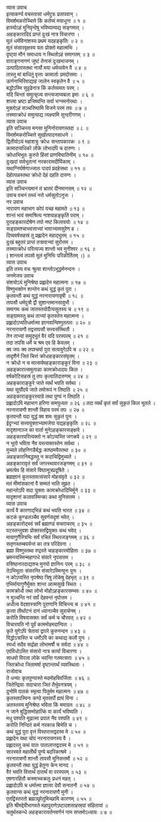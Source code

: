 व्यास उवाच  
इत्याकर्ण्य वचस्तासां धर्मपुत्रः प्रतापवान् ।  
विमर्शमकरोच्चित्ते किं कर्तव्यं मयाधुना ॥ १ ॥  
हास्योऽहं मुनिवृन्देषु भविष्याम्यद्य सङ्गमात् ।  
अहङ्कारादिदं प्राप्तं दुःखं नात्र विचारणा ।  
मूलं धर्मविनाशस्य प्रथमं यदहङ्कृतिः ॥ २ ॥  
मूलं संसारवृक्षस्य यतः प्रोक्तो महात्मभिः ।  
दृष्ट्वा मौनं समाधाय न स्थितोऽहं समागतम् ॥ ३ ॥  
वाराङ्गनागणं जुष्टं तेनासं दुःखभाजनम् ।  
उत्पादितास्तथा नार्यो मया धर्मव्ययेन वै ॥ ४ ॥  
तास्तु मां बाधितुं वृत्ताः कामार्ताः प्रमदोत्तमाः ।  
ऊर्णनाभिरिवाद्याहं जालेन स्वकृतेन वै ॥ ५ ॥  
बद्धोऽस्मि सुदृढेनात्र किं कर्तव्यमतः परम् ।  
यदि चिन्तां समुत्सृज्य सन्त्यजाम्यबला इमाः ॥ ६ ॥  
शप्त्वा भ्रष्टा व्रजिष्यन्ति सर्वा भग्नमनोरथाः ।  
मुक्तोऽहं सञ्चरिष्यामि विजने परमं तपः ॥ ७ ॥  
तस्मात्क्रोधं समुत्पाद्य त्यक्ष्यामि सुन्दरीगणम् ।  
व्यास उवाच  
इति सञ्चिन्त्य मनसा मुनिर्नारायणस्तदा ॥ ८ ॥  
विमर्शमकरोच्चित्ते सुखोत्पादनसाधने ।  
द्वितीयोऽयं महाशत्रुः क्रोधः सन्तापकारकः ॥ ९ ॥  
कामादप्यधिको लोके लोभादपि च दारुणः ।  
क्रोधाभिभूतः कुरुते हिंसां प्राणविघातिनीम् ॥ १० ॥  
दुःखदां सर्वभूतानां नरकारामदीर्घिकाम् ।  
यथाग्निर्घर्षणाज्जातः पादपं प्रदहेत्तथा ॥ ११ ॥  
देहोत्पन्नस्तथा क्रोधो देहं दहति दारुणः ।  
व्यास उवाच  
इति सञ्चिन्त्यमानं तं भ्रातरं दीनमानसम् ॥ १२ ॥  
उवाच वचनं तथ्यं नरो धर्मसुतोऽनुजः ।  
नर उवाच  
नारायण महाभाग कोपं यच्छ महामते ॥ १३ ॥  
शान्तं भावं समाश्रित्य नाशयाहङ्कृतिं पराम् ।  
पुराहङ्कारदोषेण तपो नष्टं किलावयोः ॥ १४ ॥  
सङ्ग्रामश्चाभवत्ताभ्यां भावाभ्यामसुरेण ह ।  
दिव्यवर्षसहस्रं तु प्रह्लादेन महाद्‌भुतम् ॥ १५ ॥  
दुःखं बहुतरं प्राप्तं तत्रावाभ्यां सुरोत्तम ।  
तस्मात्क्रोधं परित्यज्य शान्तो भव मुनीश्वर ॥ १६ ॥  
( शान्तत्वं तपसो मूलं मुनिभिः परिकीर्तितम् ।) ॥  
व्यास उवाच  
इति तस्य वचः श्रुत्वा शान्तोऽभूद्धर्मनन्दनः ।  
जनमेजय उवाच  
संशयोऽयं मुनिश्रेष्ठ प्रह्लादेन महात्मना ॥ १७ ॥  
विष्णुभक्तेन शान्तेन कथं युद्धं कृतं पुरा ।  
कृतवन्तौ कथं युद्धं नरनारायणावृषी ॥ १८ ॥  
तापसौ धर्मपुत्रौ द्वौ सुशान्तमानसावुभौ ।  
समागमः कथं जातस्तयोर्दैत्यसुतस्य च ॥ १९ ॥  
सङ्ग्रामस्तु कथं ताभ्यां कृतस्तेन महात्मना ।  
प्रह्लादोऽप्यतिधर्मात्मा ज्ञानवान्विष्णुतत्परः ॥ २० ॥  
नरनारायणौ तद्वत्तापसौ सत्त्वसंस्थितौ ।  
तेन ताभ्यां समुद्‌भूतं वैरं यदि परस्परम् ॥ २१ ॥  
तदा तपसि धर्मे च श्रम एव हि केवलम् ।  
क्व जपः क्व तपश्चर्या पुरा सत्ययुगेऽपि च ॥ २२ ॥  
तादृशैर्न जितं चित्तं क्रोधाहङ्कारसंवृतम् ।  
न क्रोधो न च मात्सर्यमहङ्काराङ्कुरं विना ॥ २३ ॥  
अहङ्कारात्समुत्पन्नाः कामक्रोधादयः किल ।  
वर्षकोटिसहस्रं तु तपः कृत्वातिदारुणम् ॥ २४ ॥  
अहङ्काराङ्कुरे जाते व्यर्थं भवति सर्वथा ।  
यथा सूर्योदये जाते तमोरूपं न तिष्ठति ॥ २५ ॥  
अहङ्काराङ्कुरस्याग्रे तथा पुण्यं न तिष्ठति ।  
प्रह्लादोऽपि महाभाग हरिणा समयुध्यत ॥ २६ ॥
तदा व्यर्थं कृतं सर्वं सुकृतं किल भूतले ।  
नरनारायणौ शान्तौ विहाय परमं तपः ॥ २७ ॥  
कृतवन्तौ यदा युद्धं क्व शमः सुकृतं पुनः ।  
ईदृग्भ्यां सत्त्वयुक्ताभ्यामजेया यद्यहङ्कृतिः ॥ २८ ॥  
मादृशानाञ्ज का वार्ता मुनेऽहङ्कारसङ्क्षये ।  
अहङ्कारपरित्यक्तो न कोऽप्यस्ति जगत्त्रये ॥ २९ ॥  
न भूतो भविता नैव यस्त्यक्तस्तेन सर्वथा ।  
मुच्यते लोहनिगडैर्बद्धः काष्ठमयैस्तथा ॥ ३० ॥  
अहङ्कारनिबद्धस्तु न कदाचिद्विमुच्यते ।  
अहङ्कारावृतं सर्वं जगत्स्थावरजङ्गमम् ॥ ३१ ॥  
भ्रमत्येव हि संसारे विष्ठामूत्रप्रदूषिते ।  
ब्रह्मज्ञानं कुतस्तावत्संसारे मोहसंवृते ॥ ३२ ॥  
मतं मीमांसकानां वै सम्मतं भाति सुव्रत ।  
महान्तोऽपि सदा युक्ताः कामक्रोधादिभिर्मुने ॥ ३३ ॥  
मादृशानां कलावस्मिन्का कथा मुनिसत्तम ।  
व्यास उवाच  
कार्यं वै कारणाद्‌भिन्नं कथं भवति भारत ॥ ३४ ॥  
कटकं कुण्डलञ्चैव सुवर्णसदृशं भवेत् ।  
अहङ्कारोद्‌भवं सर्वं ब्रह्माण्डं सचराचरम् ॥ ३५ ॥  
पटस्तन्तुवशः प्रोक्तस्तद्वियुक्तः कथं भवेत् ।  
मायागुणैस्त्रिभिः सर्वं रचितं स्थिरजङ्गमम् ॥ ३६ ॥  
सतृणस्तम्बपर्यन्तं का तत्र परिदेवना ।  
ब्रह्मा विष्णुस्तथा रुद्रस्ते चाहङ्कारमोहिताः ॥ ३७ ॥  
भ्रमन्त्यस्मिन्महागाधे संसारे नृपसत्तम ।  
वसिष्ठनारदाद्याश्च मुनयो ज्ञानिनः परम् ॥ ३८ ॥  
तेऽभिभूताः संसरन्ति संसारेऽस्मिन्पुनः पुनः ।  
न कोऽप्यस्ति नृपश्रेष्ठ त्रिषु लोकेषु देहभृत् ॥ ३९ ॥  
एभिर्मायागुणैर्मुक्तः शान्त आत्मसुखे स्थितः ।  
कामक्रोधौ तथा लोभो मोहोऽहङ्कारसम्भवः ॥ ४० ॥  
न मुञ्चन्ति नरं सर्वं देहवन्तं नृपोत्तम ।  
अधीत्य वेदशास्त्राणि पुराणानि विचिन्त्य च ॥ ४१ ॥  
कृत्वा तीर्थाटनं दानं ध्यानञ्चैव सुरार्चनम् ।  
करोति विषयासक्तः सर्वं कर्म च चौरवत् ॥ ४२ ॥  
विचारयति नो पूर्वं काममोहमदान्वितः ।  
कृते युगेऽपि त्रेतायां द्वापरे कुरुनन्दन ॥ ४३ ॥  
विद्धोऽत्रास्ति च धर्मोऽपि का कथाद्य कलौ पुनः ।  
स्पर्धा सदैव सद्रोहा लोभामर्षौ च सर्वदा ॥ ४४ ॥  
एवंविधोऽस्ति संसारो नात्र कार्या विचारणा ।  
साधवो विरला लोके भवन्ति गतमत्सराः ॥ ४५ ॥  
जितक्रोधा जितामर्षा दृष्टान्तार्थं व्यवस्थिताः ।  
राजोवाच  
ते धन्याः कृतपुण्यास्ते मदमोहविवर्जिताः ॥ ४६ ॥  
जितेन्द्रियाः सदाचारा जितं तैर्भुवनत्रयम् ।  
दुनोमि पातकं स्मृत्वा पितुर्मम महात्मनः ॥ ४७ ॥  
कृतस्तपस्विनः कण्ठे मृतसर्पो ह्यघं विना ।  
अतस्तस्य मुनिश्रेष्ठ भविता किं ममाग्रतः ॥ ४८ ॥  
न जाने बुद्धिसम्मोहात्किं वा कार्यं भविष्यति ।  
मधु पश्यति मूढात्मा प्रपातं नैव पश्यति ॥ ४९ ॥  
करोति निन्दितं कर्म नरकान्न बिभेति च ।  
कथं युद्धं पुरा वृत्तं विस्तरात्तद्वदस्व मे ॥ ५० ॥  
प्रह्लादेन यथा चोग्रं नरनारायणस्य वै ।  
प्रह्लादस्तु कथं यातः पातालात्तद्वदस्व मे ॥ ५१ ॥  
सारस्वते महातीर्थे पुण्ये बदरिकाश्रमे ।  
नरनारायणौ शान्तौ तापसौ मुनिसत्तमौ ॥ ५२ ॥  
कृतवन्तौ तथा युद्धं हेतुना केन मानद ।  
वैरं भवति वित्तार्थं दारार्थं वा परस्परम् ॥ ५३ ॥  
एषणारहितौ कस्माच्चक्रतुः प्रधनं महत् ।  
प्रह्लादोऽपि च धर्मात्मा ज्ञात्वा देवौ सनातनौ ॥ ५४ ॥  
कृतवान्स कथं युद्धं नरनारायणौ मुनी ।  
एतद्विस्तरतो ब्रह्मञ्छ्रोतुमिच्छामि कारणम् ॥ ५५ ॥  
इति श्रीमद्देवीभागवते महापुराणेऽष्टादशसाहस्र्यां संहितायां ॥  
चतुर्थस्कन्धे अहङ्कारावर्तनवर्णनं नाम सप्तमोऽध्यायः ॥ ७ ॥
